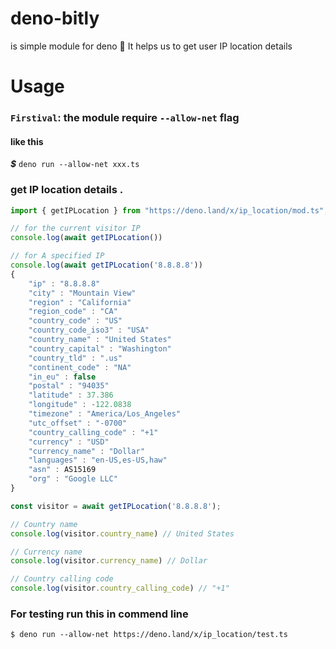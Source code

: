 # deno-bitly
is simple module for deno 🦕 It helps us to get user IP location details

# Usage
### `Firstival`: the module require `--allow-net` flag 
#### like this 
***$*** ``` deno run --allow-net xxx.ts ```
### get IP location details .
```js
import { getIPLocation } from "https://deno.land/x/ip_location/mod.ts";

// for the current visitor IP
console.log(await getIPLocation()) 

// for A specified IP
console.log(await getIPLocation('8.8.8.8')) 
{
    "ip" : "8.8.8.8"
    "city" : "Mountain View"
    "region" : "California"
    "region_code" : "CA"
    "country_code" : "US"
    "country_code_iso3" : "USA"
    "country_name" : "United States"
    "country_capital" : "Washington"
    "country_tld" : ".us"
    "continent_code" : "NA"
    "in_eu" : false
    "postal" : "94035"
    "latitude" : 37.386
    "longitude" : -122.0838
    "timezone" : "America/Los_Angeles"
    "utc_offset" : "-0700"
    "country_calling_code" : "+1"
    "currency" : "USD"
    "currency_name" : "Dollar"
    "languages" : "en-US,es-US,haw"
    "asn" : AS15169
    "org" : "Google LLC"
}

const visitor = await getIPLocation('8.8.8.8');

// Country name
console.log(visitor.country_name) // United States

// Currency name
console.log(visitor.currency_name) // Dollar

// Country calling code
console.log(visitor.country_calling_code) // "+1"

```
### For testing run this in commend line 
```console
$ deno run --allow-net https://deno.land/x/ip_location/test.ts
```
